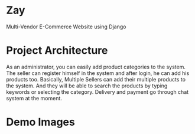 # Zay

Multi-Vendor E-Commerce Website using Django

# Project Architecture

As an administrator, you can easily add product categories to the system. The seller can register himself in the system and after login, he can add his products too. Basically, Multiple Sellers can add their multiple products to the system. And they will be able to search the products by typing keywords or selecting the category. Delivery and payment go through chat system at the moment.

# Demo Images


